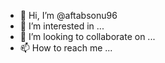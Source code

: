 - 👋 Hi, I’m @aftabsonu96
- 👀 I’m interested in ...
- 💞️ I’m looking to collaborate on ...
- 📫 How to reach me ...

<!---
aftabsonu96/aftabsonu96 is a ✨ special ✨ repository because its `README.md` (this file) appears on your GitHub profile.
You can click the Preview link to take a look at your changes.
--->
